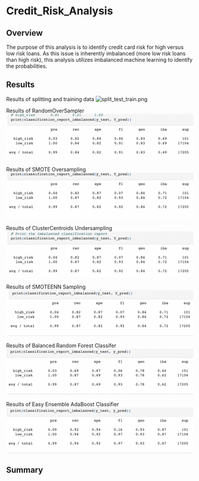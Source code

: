 # Credit_Risk_Analysis

## Overview
The purpose of this analysis is to identify credit card risk for high versus low risk loans. As this issue is inherently imbalanced (more low risk loans than high risk), this analysis utilizes imbalanced machine learning to identify the probabilities.

## Results

Results of splitting and training data
![split_test_train.png](./Data/split_test_train.png)

Results of RandomOverSampler
![oversampling.png](./Data/oversampling.png)

Results of SMOTE Oversampling
![smote_oversampling.png](./Data/smote_oversampling.png)

Results of ClusterCentroids Undersampling
![undersampling.png](./Data/undersampling.png)

Results of SMOTEENN Sampling
![combo_sampling.png](./Data/combo_sampling.png)

Results of Balanced Random Forest Classifer
![balanced_random.png](./Data/balanced_random.png)

Results of Easy Ensemble AdaBoost Classifier
![adaboost.png](./Data/adaboost.png)

## Summary
